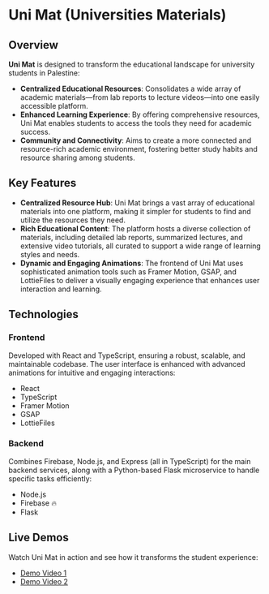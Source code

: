 # Uni Mat (Universities Materials)


## Overview

**Uni Mat** is designed to transform the educational landscape for university students in Palestine:

- **Centralized Educational Resources**: Consolidates a wide array of academic materials—from lab reports to lecture videos—into one easily accessible platform.
- **Enhanced Learning Experience**: By offering comprehensive resources, Uni Mat enables students to access the tools they need for academic success.
- **Community and Connectivity**: Aims to create a more connected and resource-rich academic environment, fostering better study habits and resource sharing among students.

## Key Features
- **Centralized Resource Hub**: Uni Mat brings a vast array of educational materials into one platform, making it simpler for students to find and utilize the resources they need.
- **Rich Educational Content**: The platform hosts a diverse collection of materials, including detailed lab reports, summarized lectures, and extensive video tutorials, all curated to support a wide range of learning styles and needs.
- **Dynamic and Engaging Animations**: The frontend of Uni Mat uses sophisticated animation tools such as Framer Motion, GSAP, and LottieFiles to deliver a visually engaging experience that enhances user interaction and learning.

## Technologies

### Frontend
Developed with React and TypeScript, ensuring a robust, scalable, and maintainable codebase. The user interface is enhanced with advanced animations for intuitive and engaging interactions:
- React
- TypeScript 
- Framer Motion
- GSAP 
- LottieFiles

### Backend
Combines Firebase, Node.js, and Express (all in TypeScript) for the main backend services, along with a Python-based Flask microservice to handle specific tasks efficiently:
- Node.js 
- Firebase 🔥
- Flask


## Live Demos
Watch Uni Mat in action and see how it transforms the student experience:
- [Demo Video 1](https://drive.google.com/file/d/1LEiixc2uQuyWjNMY0bMMYDtV8tfi1NNc/view?usp=sharing)
- [Demo Video 2](https://drive.google.com/file/d/1drkrOguzL-1RYAM-9d8nilyFko5pqez-/view?usp=sharing)
